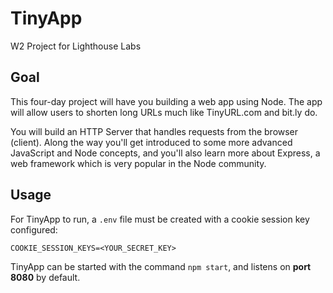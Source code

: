 # TinyApp
W2 Project for Lighthouse Labs

## Goal
This four-day project will have you building a web app using Node. The app will allow users to shorten long URLs much like TinyURL.com and bit.ly do.

You will build an HTTP Server that handles requests from the browser (client). Along the way you'll get introduced to some more advanced JavaScript and Node concepts, and you'll also learn more about Express, a web framework which is very popular in the Node community.

## Usage
For TinyApp to run, a `.env` file must be created with a cookie session key configured:
```
COOKIE_SESSION_KEYS=<YOUR_SECRET_KEY>
```
TinyApp can be started with the command `npm start`, and listens on **port 8080** by default.